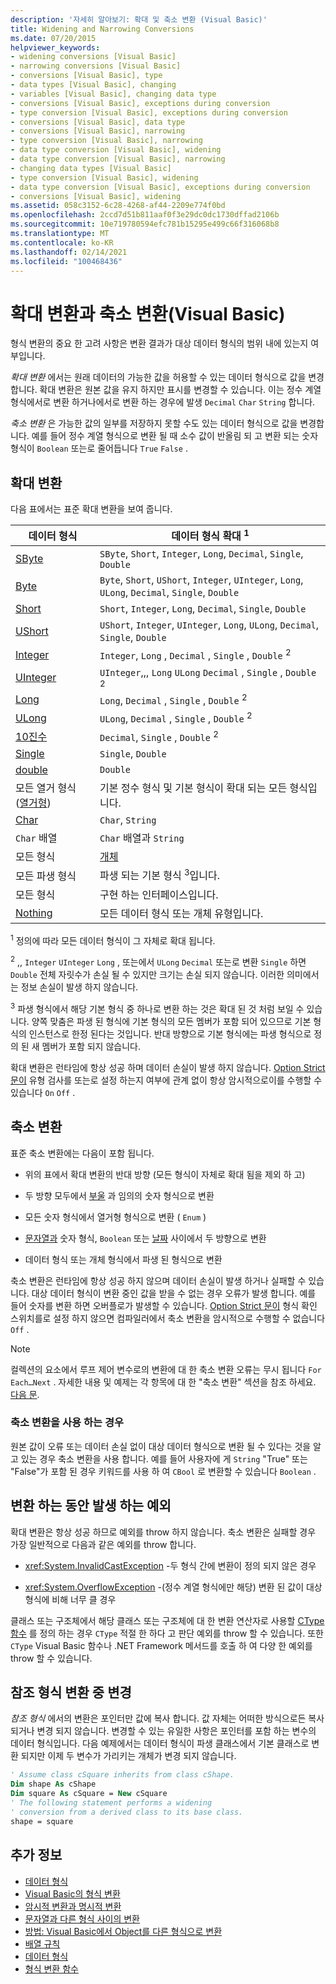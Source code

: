 ```yaml
---
description: '자세히 알아보기: 확대 및 축소 변환 (Visual Basic)'
title: Widening and Narrowing Conversions
ms.date: 07/20/2015
helpviewer_keywords:
- widening conversions [Visual Basic]
- narrowing conversions [Visual Basic]
- conversions [Visual Basic], type
- data types [Visual Basic], changing
- variables [Visual Basic], changing data type
- conversions [Visual Basic], exceptions during conversion
- type conversion [Visual Basic], exceptions during conversion
- conversions [Visual Basic], data type
- conversions [Visual Basic], narrowing
- type conversion [Visual Basic], narrowing
- data type conversion [Visual Basic], widening
- data type conversion [Visual Basic], narrowing
- changing data types [Visual Basic]
- type conversion [Visual Basic], widening
- data type conversion [Visual Basic], exceptions during conversion
- conversions [Visual Basic], widening
ms.assetid: 058c3152-6c28-4268-af44-2209e774f0bd
ms.openlocfilehash: 2ccd7d51b811aaf0f3e29dc0dc1730dffad2106b
ms.sourcegitcommit: 10e719780594efc781b15295e499c66f316068b8
ms.translationtype: MT
ms.contentlocale: ko-KR
ms.lasthandoff: 02/14/2021
ms.locfileid: "100468436"
---
```

# <a name="widening-and-narrowing-conversions-visual-basic"></a>확대 변환과 축소 변환(Visual Basic)

형식 변환의 중요 한 고려 사항은 변환 결과가 대상 데이터 형식의 범위 내에 있는지 여부입니다.  
  
 *확대 변환* 에서는 원래 데이터의 가능한 값을 허용할 수 있는 데이터 형식으로 값을 변경 합니다.  확대 변환은 원본 값을 유지 하지만 표시를 변경할 수 있습니다. 이는 정수 계열 형식에서로 변환 하거나에서로 변환 하는 경우에 발생 `Decimal` `Char` `String` 합니다.  
  
 *축소 변환* 은 가능한 값의 일부를 저장하지 못할 수도 있는 데이터 형식으로 값을 변경합니다. 예를 들어 정수 계열 형식으로 변환 될 때 소수 값이 반올림 되 고 변환 되는 숫자 형식이 `Boolean` 또는로 줄어듭니다 `True` `False` .  
  
## <a name="widening-conversions"></a>확대 변환  

 다음 표에서는 표준 확대 변환을 보여 줍니다.  
  
|데이터 형식|데이터 형식 확대 <sup>1</sup>|  
|---|---|  
|[SByte](../../../language-reference/data-types/sbyte-data-type.md)|`SByte`, `Short`, `Integer`, `Long`, `Decimal`, `Single`, `Double`|  
|[Byte](../../../language-reference/data-types/byte-data-type.md)|`Byte`, `Short`, `UShort`, `Integer`, `UInteger`, `Long`, `ULong`, `Decimal`, `Single`, `Double`|  
|[Short](../../../language-reference/data-types/short-data-type.md)|`Short`, `Integer`, `Long`, `Decimal`, `Single`, `Double`|  
|[UShort](../../../language-reference/data-types/ushort-data-type.md)|`UShort`, `Integer`, `UInteger`, `Long`, `ULong`, `Decimal`, `Single`, `Double`|  
|[Integer](../../../language-reference/data-types/integer-data-type.md)|`Integer`, `Long` , `Decimal` , `Single` , `Double` <sup>2</sup>|  
|[UInteger](../../../language-reference/data-types/uinteger-data-type.md)|`UInteger`,,, `Long` `ULong` `Decimal` , `Single` , `Double` <sup>2</sup>|  
|[Long](../../../language-reference/data-types/long-data-type.md)|`Long`, `Decimal` , `Single` , `Double` <sup>2</sup>|  
|[ULong](../../../language-reference/data-types/ulong-data-type.md)|`ULong`, `Decimal` , `Single` , `Double` <sup>2</sup>|  
|[10진수](../../../language-reference/data-types/decimal-data-type.md)|`Decimal`, `Single` , `Double` <sup>2</sup>|  
|[Single](../../../language-reference/data-types/single-data-type.md)|`Single`, `Double`|  
|[double](../../../language-reference/data-types/double-data-type.md)|`Double`|  
|모든 열거 형식 ([열거형](../../../language-reference/statements/enum-statement.md))|기본 정수 형식 및 기본 형식이 확대 되는 모든 형식입니다.|  
|[Char](../../../language-reference/data-types/char-data-type.md)|`Char`, `String`|  
|`Char` 배열|`Char` 배열과 `String`|  
|모든 형식|[개체](../../../language-reference/data-types/object-data-type.md)|  
|모든 파생 형식|파생 되는 기본 형식 <sup>3</sup>입니다.|  
|모든 형식|구현 하는 인터페이스입니다.|  
|[Nothing](../../../language-reference/nothing.md)|모든 데이터 형식 또는 개체 유형입니다.|  
  
 <sup>1</sup> 정의에 따라 모든 데이터 형식이 그 자체로 확대 됩니다.  
  
 <sup>2</sup> ,, `Integer` `UInteger` `Long` , 또는에서 `ULong` `Decimal` 또는로 변환 `Single` 하면 `Double` 전체 자릿수가 손실 될 수 있지만 크기는 손실 되지 않습니다. 이러한 의미에서는 정보 손실이 발생 하지 않습니다.  
  
 <sup>3</sup> 파생 형식에서 해당 기본 형식 중 하나로 변환 하는 것은 확대 된 것 처럼 보일 수 있습니다. 양쪽 맞춤은 파생 된 형식에 기본 형식의 모든 멤버가 포함 되어 있으므로 기본 형식의 인스턴스로 한정 된다는 것입니다. 반대 방향으로 기본 형식에는 파생 형식으로 정의 된 새 멤버가 포함 되지 않습니다.  
  
 확대 변환은 런타임에 항상 성공 하며 데이터 손실이 발생 하지 않습니다. [Option Strict 문이](../../../language-reference/statements/option-strict-statement.md) 유형 검사를 또는로 설정 하는지 여부에 관계 없이 항상 암시적으로이를 수행할 수 있습니다 `On` `Off` .  
  
## <a name="narrowing-conversions"></a>축소 변환  

 표준 축소 변환에는 다음이 포함 됩니다.  
  
- 위의 표에서 확대 변환의 반대 방향 (모든 형식이 자체로 확대 됨을 제외 하 고)  
  
- 두 방향 모두에서 [부울](../../../language-reference/data-types/boolean-data-type.md) 과 임의의 숫자 형식으로 변환  
  
- 모든 숫자 형식에서 열거형 형식으로 변환 ( `Enum` )  
  
- [문자열과](../../../language-reference/data-types/string-data-type.md) 숫자 형식, `Boolean` 또는 [날짜](../../../language-reference/data-types/date-data-type.md) 사이에서 두 방향으로 변환  
  
- 데이터 형식 또는 개체 형식에서 파생 된 형식으로 변환  
  
 축소 변환은 런타임에 항상 성공 하지 않으며 데이터 손실이 발생 하거나 실패할 수 있습니다. 대상 데이터 형식이 변환 중인 값을 받을 수 없는 경우 오류가 발생 합니다. 예를 들어 숫자를 변환 하면 오버플로가 발생할 수 있습니다. [Option Strict 문이](../../../language-reference/statements/option-strict-statement.md) 형식 확인 스위치를로 설정 하지 않으면 컴파일러에서 축소 변환을 암시적으로 수행할 수 없습니다 `Off` .  
  
> [!NOTE]
> 컬렉션의 요소에서 루프 제어 변수로의 변환에 대 한 축소 변환 오류는 무시 됩니다 `For Each…Next` . 자세한 내용 및 예제는 각 항목에 대 한 "축소 변환" 섹션을 참조 하세요. [ 다음 문](../../../language-reference/statements/for-each-next-statement.md).  
  
### <a name="when-to-use-narrowing-conversions"></a>축소 변환을 사용 하는 경우  

 원본 값이 오류 또는 데이터 손실 없이 대상 데이터 형식으로 변환 될 수 있다는 것을 알고 있는 경우 축소 변환을 사용 합니다. 예를 들어 사용자에 게 `String` "True" 또는 "False"가 포함 된 경우 키워드를 사용 하 여 `CBool` 로 변환할 수 있습니다 `Boolean` .  
  
## <a name="exceptions-during-conversion"></a>변환 하는 동안 발생 하는 예외  

 확대 변환은 항상 성공 하므로 예외를 throw 하지 않습니다. 축소 변환은 실패할 경우 가장 일반적으로 다음과 같은 예외를 throw 합니다.  
  
- <xref:System.InvalidCastException> -두 형식 간에 변환이 정의 되지 않은 경우  
  
- <xref:System.OverflowException> -(정수 계열 형식에만 해당) 변환 된 값이 대상 형식에 비해 너무 클 경우  
  
 클래스 또는 구조체에서 해당 클래스 또는 구조체에 대 한 변환 연산자로 사용할 [CType 함수](../../../language-reference/functions/ctype-function.md) 를 정의 하는 경우 `CType` 적절 한 하다 고 판단 예외를 throw 할 수 있습니다. 또한 `CType` Visual Basic 함수나 .NET Framework 메서드를 호출 하 여 다양 한 예외를 throw 할 수 있습니다.  
  
## <a name="changes-during-reference-type-conversions"></a>참조 형식 변환 중 변경  

 *참조 형식* 에서의 변환은 포인터만 값에 복사 합니다. 값 자체는 어떠한 방식으로든 복사 되거나 변경 되지 않습니다. 변경할 수 있는 유일한 사항은 포인터를 포함 하는 변수의 데이터 형식입니다. 다음 예제에서는 데이터 형식이 파생 클래스에서 기본 클래스로 변환 되지만 이제 두 변수가 가리키는 개체가 변경 되지 않습니다.  
  
```vb  
' Assume class cSquare inherits from class cShape.  
Dim shape As cShape  
Dim square As cSquare = New cSquare  
' The following statement performs a widening  
' conversion from a derived class to its base class.  
shape = square  
```  
  
## <a name="see-also"></a>추가 정보

- [데이터 형식](index.md)
- [Visual Basic의 형식 변환](type-conversions.md)
- [암시적 변환과 명시적 변환](implicit-and-explicit-conversions.md)
- [문자열과 다른 형식 사이의 변환](conversions-between-strings-and-other-types.md)
- [방법: Visual Basic에서 Object를 다른 형식으로 변환](how-to-convert-an-object-to-another-type.md)
- [배열 규칙](array-conversions.md)
- [데이터 형식](../../../language-reference/data-types/index.md)
- [형식 변환 함수](../../../language-reference/functions/type-conversion-functions.md)
